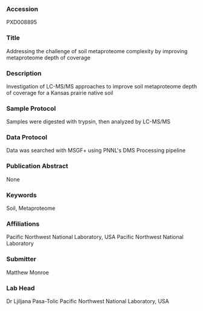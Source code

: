 ### Accession
PXD008895

### Title
Addressing the challenge of soil metaproteome complexity by improving metaproteome depth of coverage

### Description
Investigation of LC-MS/MS approaches to improve soil metaproteome depth of coverage for a Kansas prairie native soil

### Sample Protocol
Samples were digested with trypsin, then analyzed by LC-MS/MS

### Data Protocol
Data was searched with MSGF+ using PNNL's DMS Processing pipeline

### Publication Abstract
None

### Keywords
Soil, Metaproteome

### Affiliations
Pacific Northwest National Laboratory, USA
Pacific Northwest National Laboratory

### Submitter
Matthew Monroe

### Lab Head
Dr Ljiljana Pasa-Tolic
Pacific Northwest National Laboratory, USA


